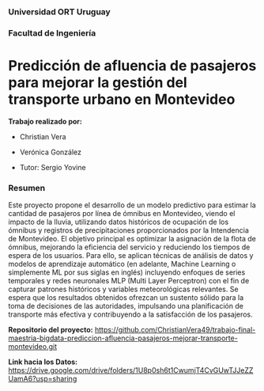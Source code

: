 
### Universidad ORT Uruguay
### Facultad de Ingeniería

# Predicción de afluencia de pasajeros para mejorar la gestión del transporte urbano en Montevideo 

**Trabajo realizado por:**
- Christian Vera
- Verónica González

- Tutor: Sergio Yovine

### Resumen
Este proyecto propone el desarrollo de un modelo predictivo para estimar la cantidad de pasajeros por línea de ómnibus en Montevideo, viendo el impacto de la lluvia, utilizando datos históricos de ocupación de los ómnibus y registros de precipitaciones proporcionados por la Intendencia de Montevideo. 
El objetivo principal es optimizar la asignación de la flota de ómnibus, mejorando la eficiencia del servicio y reduciendo los tiempos de espera de los usuarios. Para ello, se aplican técnicas de análisis de datos y modelos de aprendizaje automático (en adelante, Machine Learning o simplemente ML por sus siglas en inglés) incluyendo enfoques de series temporales y redes neuronales MLP (Multi Layer Perceptron) con el fin de capturar patrones históricos y variables meteorológicas relevantes. Se espera que los resultados obtenidos ofrezcan un sustento sólido para la toma de decisiones de las autoridades, impulsando una planificación de transporte más efectiva y contribuyendo a la satisfacción de los pasajeros.


**Repositorio del proyecto:**
https://github.com/ChristianVera49/trabajo-final-maestria-bigdata-prediccion-afluencia-pasajeros-mejorar-transporte-montevideo.git

**Link hacia los Datos:**
https://drive.google.com/drive/folders/1U8p0sh6t1CwumjT4CvGUwTJJeZZUamA6?usp=sharing
